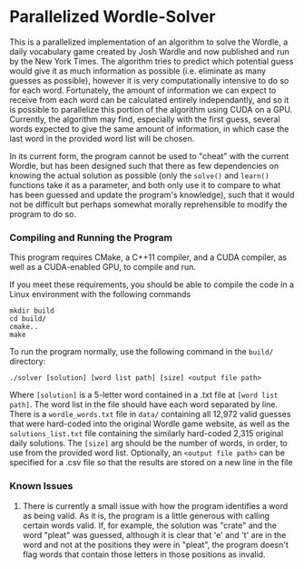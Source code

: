 # Parallelized Wordle-Solver
This is a parallelized implementation of an algorithm to solve the Wordle, a daily vocabulary game created by Josh Wardle and now published and run by the New York Times. The algorithm tries to predict which potential guess would give it as much information as possible (i.e. eliminate as many guesses as possible), however it is very computationally intensive to do so for each word. Fortunately, the amount of information we can expect to receive from each word can be calculated entirely independantly, and so it is possible to parallelize this portion of the algorithm using CUDA on a GPU. Currently, the algorithm may find, especially with the first guess, several words expected to give the same amount of information, in which case the last word in the provided word list will be chosen.

In its current form, the program cannot be used to "cheat" with the current Wordle, but has been designed such that there as few dependencies on knowing the actual solution as possible (only the `solve()` and `learn()` functions take it as a parameter, and both only use it to compare to what has been guessed and update the program's knowledge), such that it would not be difficult but perhaps somewhat morally reprehensible to modify the program to do so.

### Compiling and Running the Program
This program requires CMake, a C++11 compiler, and a CUDA compiler, as well as a CUDA-enabled GPU, to compile and run.

If you meet these requirements, you should be able to compile the code in a Linux environment with the following commands
```
mkdir build
cd build/
cmake..
make
```
To run the program normally, use the following command in the `build/` directory:
```
./solver [solution] [word list path] [size] <output file path>
```
Where `[solution]` is a 5-letter word contained in a .txt file at `[word list path]`. The word list in the file should have each word separated by line. There is a `wordle_words.txt` file in `data/` containing all 12,972 valid guesses that were hard-coded into the original Wordle game website, as well as the `solutions_list.txt` file containing the similarly hard-coded 2,315 original daily solutions. The `[size]` arg should be the number of words, in order, to use from the provided word list. Optionally, an `<output file path>` can be specified for a .csv file so that the results are stored on a new line in the file

### Known Issues
1. There is currently a small issue with how the program identifies a word as being valid. As it is, the program is a little generous with calling certain words valid. If, for example, the solution was "crate" and the word "pleat" was guessed, although it is clear that 'e' and 't' are in the word and not at the positions they were in "pleat", the program doesn't flag words that contain those letters in those positions as invalid.
